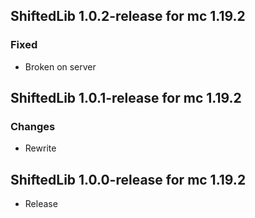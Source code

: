 ## **ShiftedLib 1.0.2-release for mc 1.19.2**
### **Fixed**
- Broken on server

## **ShiftedLib 1.0.1-release for mc 1.19.2**
### **Changes**
- Rewrite

## **ShiftedLib 1.0.0-release for mc 1.19.2**
- Release
